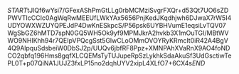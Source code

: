 $START$tJlQf6wYsi7/GFexAShPmGtLLg0rbMCMziSvgrFXQr+d53Qt7UO6sZDPWVTIcCCIc0AgWqRwMEEUfLWkYAx5656PnjKedJKqdhjwh6DJwaX7rW5I4UDYOWXWZUYQPEJdP4DwKnESkpcS/P56psk6UYBHVumE1eqsiLvTQV07WgSbGZ6hMTD7spN0GQ5WH5Ok9yf9MPMJkrA2hvkb3X1mOuTGI/MBtWVWO9NHIKhh94r7QEIpVPQcgSst5GlwCLoOMmOVOYRyKRmcIt0iR42A4BgV4Q9AlpquSdsbeiW0DbSJ2p/UUQv6jbfRF8Ppz+XMNPAhXVaRnX9AO4foNDCO2qbfq196Hms8gqfXLCQEMsTyTUJupeRpSzLykhkSdaAkuSf3UdGsctiwTePL0T+p07QiNA1JUJZ3fxLP15no2dqhUYV2xipL4XLfO7+6CX4s$END$